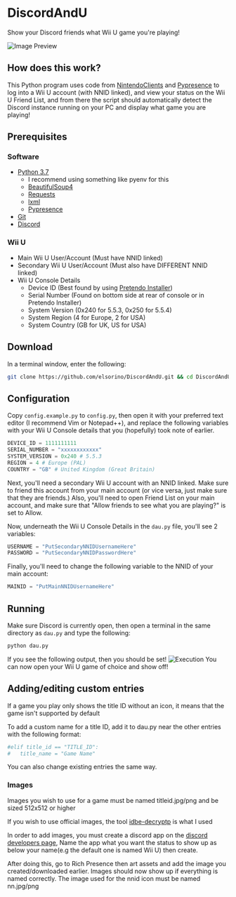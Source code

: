 # DiscordAndU
Show your Discord friends what Wii U game you're playing!

![Image Preview](https://i.imgur.com/Md2fuZb.png)

## How does this work?
This Python program uses code from [NintendoClients](https://github.com/Kinnay/NintendoClients) and [Pypresence](https://pypi.org/project/pypresence/) to log into a Wii U account (with NNID linked), and view your status on the Wii U Friend List, and from there the script should automatically detect the Discord instance running on your PC and display what game you are playing!

## Prerequisites
### Software
* [Python 3.7](https://www.python.org/downloads/)
	* I recommend using something like pyenv for this
	* [BeautifulSoup4](https://pypi.org/project/beautifulsoup4/)
	* [Requests](https://pypi.org/project/requests/)
	* [lxml](https://pypi.org/project/lxml/)
	* [Pypresence](https://pypi.org/project/pypresence/)
* [Git](https://git-scm.com/downloads)
* [Discord](https://www.discordapp.com/)
### Wii U
* Main Wii U User/Account (Must have NNID linked)
* Secondary Wii U User/Account (Must also have DIFFERENT NNID linked)
* Wii U Console Details
	* Device ID (Best found by using [Pretendo Installer](https://github.com/PretendoNetwork/network-installer))
	* Serial Number (Found on bottom side at rear of console or in Pretendo Installer)
	* System Version (0x240 for 5.5.3, 0x250 for 5.5.4)
	* System Region (4 for Europe, 2 for USA)
	* System Country (GB for UK, US for USA)

## Download
In a terminal window, enter the following:
```bash
git clone https://github.com/elsorino/DiscordAndU.git && cd DiscordAndU
```

## Configuration 

Copy `config.example.py` to `config.py`, then open it with your preferred text editor (I recommend Vim or Notepad++), and replace the following variables with your Wii U Console details that you (hopefully) took note of earlier.

```py
DEVICE_ID = 1111111111
SERIAL_NUMBER = "xxxxxxxxxxxx"
SYSTEM_VERSION = 0x240 # 5.5.3
REGION = 4 # Europe (PAL)
COUNTRY = "GB" # United Kingdom (Great Britain)
```

Next, you'll need a secondary Wii U account with an NNID linked. Make sure to friend this account from your main account (or vice versa, just make sure that they are friends.) Also, you'll need to open Friend List on your main account, and make sure that "Allow friends to see what you are playing?" is set to Allow.

Now, underneath the Wii U Console Details in the `dau.py` file, you'll see 2 variables:
```py
USERNAME = "PutSecondaryNNIDUsernameHere"
PASSWORD = "PutSecondaryNNIDPasswordHere"
```

Finally, you'll need to change the following variable to the NNID of your main account:
```py
MAINID = "PutMainNNIDUsernameHere"
```

## Running
Make sure Discord is currently open, then open a terminal in the same directory as `dau.py` and type the following:
```bash
python dau.py
```
If you see the following output, then you should be set!
![Execution](https://i.imgur.com/um9eiKv.png)
You can now open your Wii U game of choice and show off!

## Adding/editing custom entries

If a game you play only shows the title ID without an icon, it means that the game isn't supported by default

To add a custom name for a title ID, add it to dau.py near the other entries with the following format:

```         python
#elif title_id == "TITLE_ID":
#	title_name = "Game Name"
```

You can also change existing entries the same way.

### Images

Images you wish to use for a game must be named titleid.jpg/png and be sized 512x512 or higher

If you wish to use official images, the tool [idbe-decryptp](https://github.com/NexoDevelopment/idbe_decrypt) is what I used

In order to add images, you must create a discord app on the [discord developers page](https://discord.gg/developers), Name the app what you want the status to show up as below your name(e.g the default one is named Wii U) then create.

After doing this, go to Rich Presence then art assets and add the image you created/downloaded earlier. Images should now show up if everything is named correctly. The image used for the nnid icon must be named nn.jpg/png

